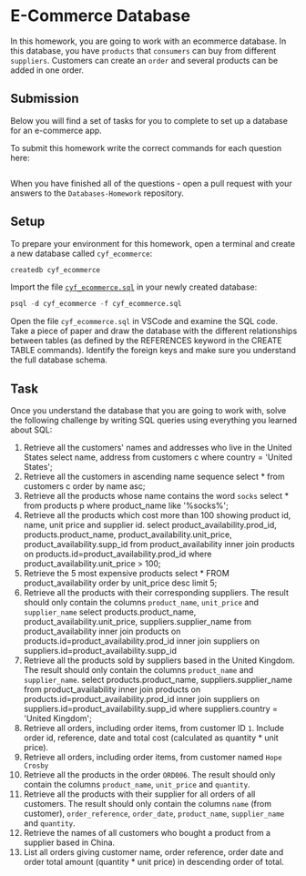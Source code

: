 # E-Commerce Database

In this homework, you are going to work with an ecommerce database. In this database, you have `products` that `consumers` can buy from different `suppliers`. Customers can create an `order` and several products can be added in one order.

## Submission

Below you will find a set of tasks for you to complete to set up a database for an e-commerce app.

To submit this homework write the correct commands for each question here:
```sql


```

When you have finished all of the questions - open a pull request with your answers to the `Databases-Homework` repository.

## Setup

To prepare your environment for this homework, open a terminal and create a new database called `cyf_ecommerce`:

```sql
createdb cyf_ecommerce
```

Import the file [`cyf_ecommerce.sql`](./cyf_ecommerce.sql) in your newly created database:

```sql
psql -d cyf_ecommerce -f cyf_ecommerce.sql
```

Open the file `cyf_ecommerce.sql` in VSCode and examine the SQL code. Take a piece of paper and draw the database with the different relationships between tables (as defined by the REFERENCES keyword in the CREATE TABLE commands). Identify the foreign keys and make sure you understand the full database schema.

## Task

Once you understand the database that you are going to work with, solve the following challenge by writing SQL queries using everything you learned about SQL:

1. Retrieve all the customers' names and addresses who live in the United States
select name, address from customers c where country = 'United States';
2. Retrieve all the customers in ascending name sequence
select * from customers c order by name asc;
3. Retrieve all the products whose name contains the word `socks`
select * from products p where product_name like '%socks%';
4. Retrieve all the products which cost more than 100 showing product id, name, unit price and supplier id.
select product_availability.prod_id, products.product_name, product_availability.unit_price, product_availability.supp_id from product_availability
inner join products on products.id=product_availability.prod_id
where product_availability.unit_price > 100;
5. Retrieve the 5 most expensive products
select * FROM product_availability order by unit_price desc limit 5;
6. Retrieve all the products with their corresponding suppliers. The result should only contain the columns `product_name`, `unit_price` and `supplier_name`
select products.product_name, product_availability.unit_price, suppliers.supplier_name from product_availability 
inner join products on products.id=product_availability.prod_id
inner join suppliers on suppliers.id=product_availability.supp_id
7. Retrieve all the products sold by suppliers based in the United Kingdom. The result should only contain the columns `product_name` and `supplier_name`.
select products.product_name, suppliers.supplier_name from product_availability 
inner join products on products.id=product_availability.prod_id
inner join suppliers on suppliers.id=product_availability.supp_id
where suppliers.country = 'United Kingdom';
9. Retrieve all orders, including order items, from customer ID `1`. Include order id, reference, date and total cost (calculated as quantity * unit price).
10. Retrieve all orders, including order items, from customer named `Hope Crosby`
11. Retrieve all the products in the order `ORD006`. The result should only contain the columns `product_name`, `unit_price` and `quantity`.
12. Retrieve all the products with their supplier for all orders of all customers. The result should only contain the columns `name` (from customer), `order_reference`, `order_date`, `product_name`, `supplier_name` and `quantity`.
13. Retrieve the names of all customers who bought a product from a supplier based in China.
14. List all orders giving customer name, order reference, order date and order total amount (quantity * unit price) in descending order of total.

